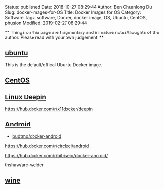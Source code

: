 Status: published
Date: 2018-10-27 08:29:44
Author: Ben Chuanlong Du
Slug: docker-images-for-OS
Title: Docker Images for OS
Category: Software
Tags: software, Docker, docker image, OS, Ubuntu, CentOS, phusion
Modified: 2019-02-27 08:29:44

**
Things on this page are
fragmentary and immature notes/thoughts of the author.
Please read with your own judgement!
**

## [ubuntu](https://hub.docker.com/_/ubuntu/)

This is the default/offical Ubuntu Docker image.

## [CentOS](https://hub.docker.com/r/_/centos/)

## [Linux Deepin](https://hub.docker.com/r/bestwu/deepin/)

https://hub.docker.com/r/x11docker/deepin

## [Android](https://github.com/budtmo/docker-android)

- [budtmo/docker-android](https://github.com/budtmo/docker-android)

https://hub.docker.com/r/circleci/android

https://hub.docker.com/r/bitriseio/docker-android/

thshaw/arc-welder 

## [wine](https://hub.docker.com/r/bestwu/wine)
